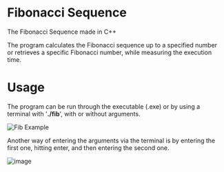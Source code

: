 # Fibonacci Sequence
The Fibonacci Sequence made in C++

The program calculates the Fibonacci sequence up to a specified number or retrieves a specific Fibonacci number, while measuring the execution time.

# Usage
The program can be run through the executable (.exe) or by using a terminal with '**./fib**', with or without arguments.

![Fib Example](https://github.com/user-attachments/assets/acd4adf2-7a6e-44ca-9324-2f2f98b7166a)

Another way of entering the arguments via the terminal is by entering the first one, hitting enter, and then entering the second one.

![image](https://github.com/user-attachments/assets/5790746c-9e2d-4477-9425-5c9dbb3e980c)
